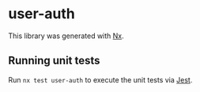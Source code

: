 # user-auth

This library was generated with [Nx](https://nx.dev).

## Running unit tests

Run `nx test user-auth` to execute the unit tests via [Jest](https://jestjs.io).
